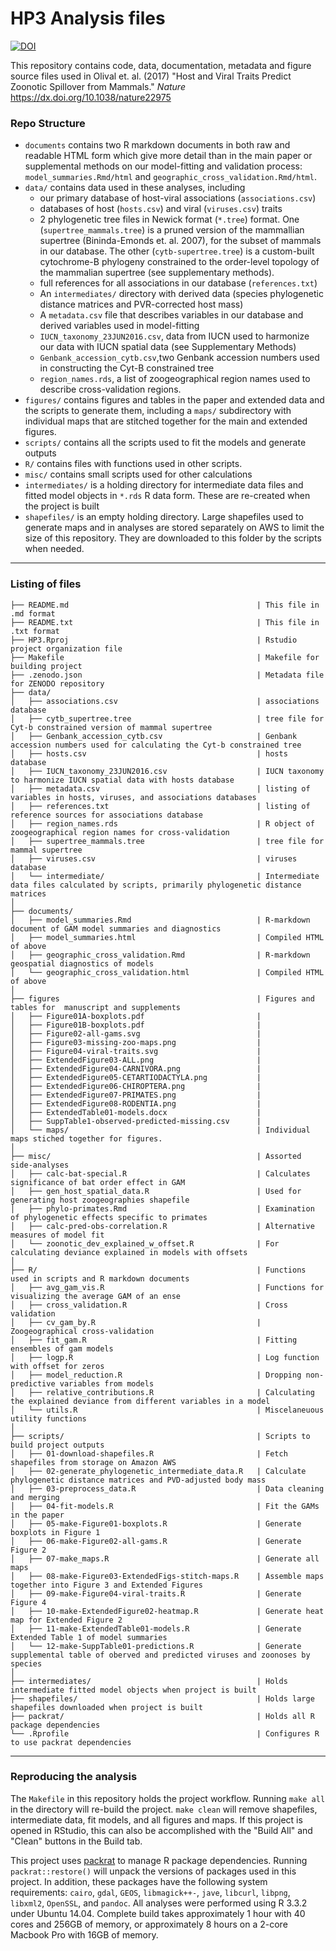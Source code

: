 # HP3 Analysis files

[![DOI](https://zenodo.org/badge/57073465.svg)](https://zenodo.org/badge/latestdoi/57073465)

This repository contains code, data, documentation, metadata and figure source files used
in Olival et. al. (2017) "Host and Viral Traits Predict Zoonotic Spillover from Mammals."
_Nature_ https://dx.doi.org/10.1038/nature22975

### Repo Structure

-  `documents` contains two  R markdown documents in both raw and readable HTML
    form which give more detail than in the main paper or supplemental methods
    on our model-fitting and validation process: `model_summaries.Rmd/html`
    and `geographic_cross_validation.Rmd/html`.
-  `data/` contains data used in these analyses, including
    -   our primary database of host-viral associations (`associations.csv`)
    -   databases of host (`hosts.csv`) and viral (`viruses.csv`) traits
    -   2 phylogenetic tree files in Newick format (`*.tree`) format. One (`supertree_mammals.tree`) is a
        pruned version of the mammallian supertree (Bininda-Emonds et. al. 2007), for the
        subset of mammals in our database.  The other (`cytb-supertree.tree`) is a custom-built
        cytochrome-B phylogeny constrained to the order-level topology of the mammalian supertree
        (see supplementary methods).
    -   full references for all associations in our database (`references.txt`)
    -   An `intermediates/` directory with derived data (species phylogenetic
        distance matrices and PVR-corrected host mass)
    -   A `metadata.csv` file that describes variables in our database and derived
        variables used in model-fitting
    -   `IUCN_taxonomy_23JUN2016.csv`, data from IUCN used to harmonize our data with IUCN spatial data (see Supplementary Methods)
    -   `Genbank_accession_cytb.csv`,two Genbank accession numbers used in constructing the Cyt-B constrained tree
    -   `region_names.rds`, a list of zoogeographical region names used to describe cross-validation regions. 
-  `figures/` contains figures and tables in the paper and extended data and
    the scripts to generate them, including a `maps/` subdirectory with individual
    maps that are stitched together for the main and extended figures.
-   `scripts/` contains all the scripts used to fit the models and generate outputs
-   `R/` contains files with functions used in other scripts.    
-   `misc/` contains small scripts used for other calculations
-   `intermediates/` is a holding directory for
     intermediate data files and fitted model objects in
     `*.rds` R data form. These are re-created when the project is built
-   `shapefiles/` is an empty holding directory.  Large shapefiles used to generate
    maps and in analyses are stored separately on AWS to limit the size of this
    repository.  They are downloaded to this folder by the scripts when needed.

---

### Listing of files

```
├── README.md                                          | This file in .md format
├── README.txt                                         | This file in .txt format
├── HP3.Rproj                                          | Rstudio project organization file
├── Makefile                                           | Makefile for building project
├── .zenodo.json                                       | Metadata file for ZENODO repository
├── data/
│   ├── associations.csv                               | associations database
│   ├── cytb_supertree.tree                            | tree file for Cyt-b constrained version of mammal supertree
│   ├── Genbank_accession_cytb.csv                     | Genbank accession numbers used for calculating the Cyt-b constrained tree
│   ├── hosts.csv                                      | hosts database
│   ├── IUCN_taxonomy_23JUN2016.csv                    | IUCN taxonomy to harmonize IUCN spatial data with hosts database
│   ├── metadata.csv                                   | listing of variables in hosts, viruses, and associations databases
│   ├── references.txt                                 | listing of reference sources for associations database
│   ├── region_names.rds                               | R object of zoogeographical region names for cross-validation
│   ├── supertree_mammals.tree                         | tree file for mammal supertree
│   ├── viruses.csv                                    | viruses database
│   └── intermediate/                                  | Intermediate data files calculated by scripts, primarily phylogenetic distance matrices
│
├── documents/
│   ├── model_summaries.Rmd                            | R-markdown document of GAM model summaries and diagnostics
│   ├── model_summaries.html                           | Compiled HTML of above
│   ├── geographic_cross_validation.Rmd                | R-markdown geospatial diagnostics of models
│   └── geographic_cross_validation.html               | Compiled HTML of above
│
├── figures                                            | Figures and tables for  manuscript and supplements
│   ├── Figure01A-boxplots.pdf                         |
│   ├── Figure01B-boxplots.pdf                         |
│   ├── Figure02-all-gams.svg                          |
│   ├── Figure03-missing-zoo-maps.png                  |
│   ├── Figure04-viral-traits.svg                      |
│   ├── ExtendedFigure03-ALL.png                       |
│   ├── ExtendedFigure04-CARNIVORA.png                 |
│   ├── ExtendedFigure05-CETARTIODACTYLA.png           |
│   ├── ExtendedFigure06-CHIROPTERA.png                |
│   ├── ExtendedFigure07-PRIMATES.png                  |
│   ├── ExtendedFigure08-RODENTIA.png                  |
│   ├── ExtendedTable01-models.docx                    |
│   ├── SuppTable1-observed-predicted-missing.csv      |
│   └── maps/                                          | Individual maps stiched together for figures.
│
├── misc/                                              | Assorted side-analyses
│   ├── calc-bat-special.R                             | Calculates significance of bat order effect in GAM
│   ├── gen_host_spatial_data.R                        | Used for generating host zoogeographies shapefile
│   ├── phylo-primates.Rmd                             | Examination of phylogenetic effects specific to primates
│   ├── calc-pred-obs-correlation.R                    | Alternative measures of model fit
│   └── zoonotic_dev_explained_w_offset.R              | For calculating deviance explained in models with offsets
│
├── R/                                                 | Functions used in scripts and R markdown documents
│   ├── avg_gam_vis.R                                  | Functions for visualizing the average GAM of an ense
│   ├── cross_validation.R                             | Cross validation
│   ├── cv_gam_by.R                                    | Zoogeographical cross-validation
│   ├── fit_gam.R                                      | Fitting ensembles of gam models
│   ├── logp.R                                         | Log function with offset for zeros
│   ├── model_reduction.R                              | Dropping non-predictive variables from models
│   ├── relative_contributions.R                       | Calculating the explained deviance from different variables in a model
│   └── utils.R                                        | Miscelaneuous utility functions
│
├── scripts/                                           | Scripts to build project outputs
│   ├── 01-download-shapefiles.R                       | Fetch shapefiles from storage on Amazon AWS
│   ├── 02-generate_phylogenetic_intermediate_data.R   | Calculate phylogenetic distance matrices and PVD-adjusted body mass
│   ├── 03-preprocess_data.R                           | Data cleaning and merging
│   ├── 04-fit-models.R                                | Fit the GAMs in the paper
│   ├── 05-make-Figure01-boxplots.R                    | Generate boxplots in Figure 1
│   ├── 06-make-Figure02-all-gams.R                    | Generate Figure 2
│   ├── 07-make_maps.R                                 | Generate all maps
│   ├── 08-make-Figure03-ExtendedFigs-stitch-maps.R    | Assemble maps together into Figure 3 and Extended Figures
│   ├── 09-make-Figure04-viral-traits.R                | Generate Figure 4
│   ├── 10-make-ExtendedFigure02-heatmap.R             | Generate heat map for Extended Figure 2
│   ├── 11-make-ExtendedTable01-models.R               | Generate Extended Table 1 of model summaries
│   └── 12-make-SuppTable01-predictions.R              | Generate supplemental table of oberved and predicted viruses and zoonoses by species
│
├── intermediates/                                     | Holds intermediate fitted model objects when project is built
├── shapefiles/                                        | Holds large shapefiles downloaded when project is built
├── packrat/                                           | Holds all R package dependencies
└── .Rprofile                                          | Configures R to use packrat dependencies
```
---

### Reproducing the analysis

The `Makefile` in this repository holds the project workflow. Running
`make all` in the directory will re-build the project. `make clean` will
remove shapefiles, intermediate data, fit models, and all figures and maps.
If this project is opened in RStudio, this can also be accomplished with the
"Build All" and "Clean" buttons in the Build tab.

This project uses [packrat](https://github.com/rstudio/packrat/) to manage
R package dependencies.  Running `packrat::restore()` will unpack the versions
of packages used in this project.  In addition, these packages have
the following system requirements: `cairo`, `gdal`, `GEOS`, `libmagick++-`,
`jave`, `libcurl`, `libpng`, `libxml2`, `OpenSSL`, and `pandoc`. All analyses
were performed using R 3.3.2 under Ubuntu 14.04. Complete build takes approximately
1 hour with 40 cores and 256GB of memory, or approximately 8 hours on a 2-core
Macbook Pro with 16GB of memory.
